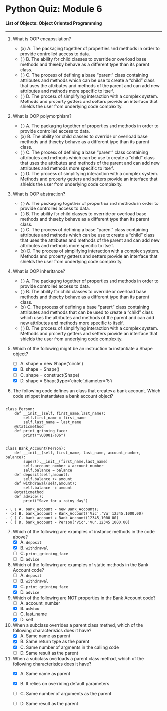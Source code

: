 # Python Quiz: Module 6

#### List of Objects: Object Oriented Programming
---
1. What is OOP encapsulation?
    - (x) A. The packaging together of properties and methods in order to provide controlled access to data.
    - ( ) B. The ability for child classes to override or overload base methods and thereby behave as a different type than its parent class.
    - ( ) C. The process of defining a base “parent” class containing attributes and methods which can be use to create a “child” class that uses the attributes and methods of the parent and can add new attributes and methods more specific to itself.
    - ( ) D. The process of simplifying interaction with a complex system.  Methods and property getters and setters provide an interface that shields the user from underlying code complexity.
  
2.  What is OOP polymorphism?
    - ( ) A. The packaging together of properties and methods in order to provide controlled access to data.
    - (x) B. The ability for child classes to override or overload base methods and thereby behave as a different type than its parent class.
    - ( ) C. The process of defining a base “parent” class containing attributes and methods which can be use to create a “child” class that uses the attributes and methods of the parent and can add new attributes and methods more specific to itself.
    - ( ) D. The process of simplifying interaction with a complex system.  Methods and property getters and setters provide an interface that shields the user from underlying code complexity.

3.  What is OOP abstraction?
    - ( ) A. The packaging together of properties and methods in order to provide controlled access to data.
    - ( ) B. The ability for child classes to override or overload base methods and thereby behave as a different type than its parent class.
    - ( ) C. The process of defining a base “parent” class containing attributes and methods which can be use to create a “child” class that uses the attributes and methods of the parent and can add new attributes and methods more specific to itself.
    - (x) D. The process of simplifying interaction with a complex system.  Methods and property getters and setters provide an interface that shields the user from underlying code complexity.

4.  What is OOP inheritance?
    - ( ) A. The packaging together of properties and methods in order to provide controlled access to data.
    - ( ) B. The ability for child classes to override or overload base methods and thereby behave as a different type than its parent class.
    - (x) C. The process of defining a base “parent” class containing attributes and methods that can be used to create a “child” class which uses the attributes and methods of the parent and can add new attributes and methods more specific to itself.
    - ( ) D. The process of simplifying interaction with a complex system.  Methods and property getters and setters provide an interface that shields the user from underlying code complexity.

5. Which of the following might be an instruction to instantiate a Shape object?
    - [ ] A. shape = new Shape('circle')
    - [x] B. shape = Shape()
    - [ ] C. shape = construct(Shape)
    - [x] D. shape = Shape(type='circle',diameter='5')

6. The following code defines an class that creates a bank account. Which 
code snippet instantiates a bank account object?
<pre><code>
class Person: 
    def __init__(self, first_name,last_name): 
        self.first_name = first_name 
        self.last_name = last_name       
    @staticmethod
    def print_grinning_face:
        print("\U0001F606")  
</code></pre>
<pre><code>
class Bank_Account(Person): 
    def __init__(self, first_name, last_name, account_number, balance): 
        super().__init__(first_name,last_name) 
        self.account_number = account_number 
        self.balance = balance   
    def deposit(self,amount): 
        self.balance += amount   
    def withdrawal(self,amount): 
        self.balance -= amount    
    @staticmethod 
    def advice(): 
        print("Save for a rainy day")  
</code></pre>  

    - ( ) A. bank_account = new Bank_Account()
    - (x) B. bank_account = Bank_Account('Vic','Vu',12345,1000.00)
    - ( ) C. bank_account = Bank_Account(12345,1000.00)
    - ( ) D. bank_account = Person('Vic','Vu',12345,1000.00)

7. Which of the following are examples of instance methods in the code above?
    - [x] A. `deposit`
    - [x] B. `withdrawal`
    - [ ] C. `print_grinning_face`
    - [ ] D. `advice`

8. Which of the following are examples of static methods in the Bank Account code?
    - [ ] A. `deposit`
    - [ ] B. `withdrawal`
    - [x] C. `print_grinning_face`
    - [x] D. `advice`

9. Which of the following are NOT properties in the Bank Account code?
    - [ ] A. account_number
    - [x] B. advice
    - [ ] C. last_name
    - [x] D. self

10. When a subclass overrides a parent class method, which of the following characteristics does it have?
    - [x] A. Same name as parent
    - [x] B. Same return type as the parent
    - [x] C. Same number of argments in the calling code
    - [ ] D. Same result as the parent

11. When a subclass overloads a parent class method, which of the following characteristics does it have?
    - [x] A. Same name as parent
    - [x] B. It relies on overriding default parameters
    - [ ] C. Same number of arguments as the parent
    - [ ] D. Same result as the parent

